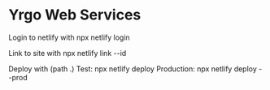 # Yrgo Web Services

Login to netlify with
npx netlify login

Link to site with
npx netlify link --id <siteid>

Deploy with (path .)
Test:
npx netlify deploy
Production:
npx netlify deploy --prod
